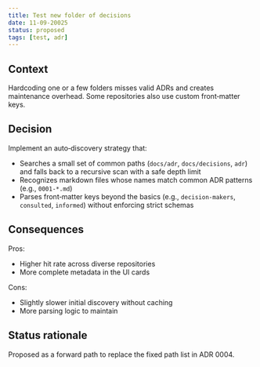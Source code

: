 ```yaml
---
title: Test new folder of decisions
date: 11-09-20025
status: proposed
tags: [test, adr]
---
```

## Context

Hardcoding one or a few folders misses valid ADRs and creates maintenance overhead. Some repositories also use custom front‑matter keys.

## Decision

Implement an auto‑discovery strategy that:

- Searches a small set of common paths (`docs/adr`, `docs/decisions`, `adr`) and falls back to a recursive scan with a safe depth limit
- Recognizes markdown files whose names match common ADR patterns (e.g., `0001-*.md`)
- Parses front‑matter keys beyond the basics (e.g., `decision-makers`, `consulted`, `informed`) without enforcing strict schemas

## Consequences

Pros:

- Higher hit rate across diverse repositories
- More complete metadata in the UI cards

Cons:

- Slightly slower initial discovery without caching
- More parsing logic to maintain

## Status rationale

Proposed as a forward path to replace the fixed path list in ADR 0004.
